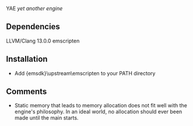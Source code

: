 YAE
*yet another engine*

## Dependencies
LLVM/Clang 13.0.0
emscripten

## Installation
- Add {emsdk}\upstream\emscripten to your PATH directory

## Comments
- Static memory that leads to memory allocation does not fit well with the engine's philosophy. In an ideal world, no allocation should ever been made until the main starts.